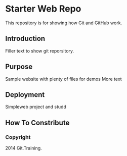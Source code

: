 # Starter Web Repo

This repository is for showing how Git and GitHub work. 
## Introduction
Filler text to show git reporsitory.

## Purpose

Sample website with plenty of files for demos
More text


## Deployment 

Simpleweb project and studd 

## How To Constribute

### Copyright

2014 Git.Training.